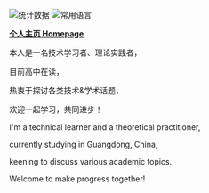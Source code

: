 ![统计数据](https://github-readme-stats.qqzhi.cc/api?username=Qiu-Quanzhi&locale=cn&count_private=true&show_icons=true&hide_rank=false&bg_color=30,904e95,e96443&include_all_commits=true&icon_color=fff&title_color=fff&text_color=fff&line_height=24&rank_icon=github&number_format=long&show=prs_merged&hide_border=true&card_width=450&date=2025.1.3)
![常用语言](https://github-readme-stats.qqzhi.cc/api/top-langs/?username=Qiu-Quanzhi&locale=cn&bg_color=-30,e96443,904e95&title_color=fff&text_color=fff&hide_border=true&layout=donut&date=2025.1.3)

**[个人主页 Homepage](https://www.qqzhi.cc/)**

本人是一名技术学习者、理论实践者，

目前高中在读，

热衷于探讨各类技术&学术话题，

欢迎一起学习，共同进步！

I'm a technical learner and a theoretical practitioner,

currently studying in Guangdong, China,

keening to discuss various academic topics.

Welcome to make progress together!
